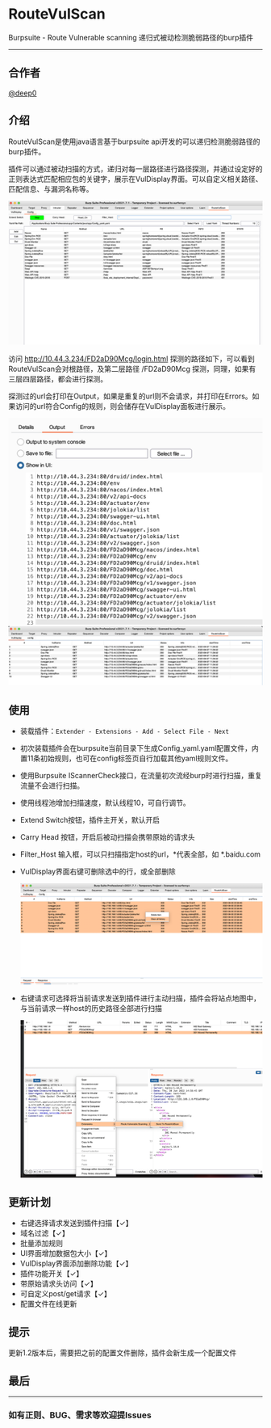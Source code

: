 # RouteVulScan
Burpsuite - Route Vulnerable scanning  递归式被动检测脆弱路径的burp插件

***

## 合作者

[@deep0](https://github.com/deep0)

## 介绍

RouteVulScan是使用java语言基于burpsuite api开发的可以递归检测脆弱路径的burp插件。

插件可以通过被动扫描的方式，递归对每一层路径进行路径探测，并通过设定好的正则表达式匹配相应包的关键字，展示在VulDisplay界面。可以自定义相关路径、匹配信息、与漏洞名称等。

<img src="./img/config.jpg">

访问 http://10.44.3.234/FD2aD90Mcg/login.html 探测的路径如下，可以看到RouteVulScan会对根路径，及第二层路径 /FD2aD90Mcg 探测，同理，如果有三层四层路径，都会进行探测。

探测过的url会打印在Output，如果是重复的url则不会请求，并打印在Errors。如果访问的url符合Config的规则，则会储存在VulDisplay面板进行展示。

<img src="./img/out.jpg">

<img src="./img/VulDisplay.jpg">



## 使用

* 装载插件：``` Extender - Extensions - Add - Select File - Next ```

* 初次装载插件会在burpsuite当前目录下生成Config_yaml.yaml配置文件，内置11条初始规则，也可在config标签页自行加载其他yaml规则文件。

* 使用Burpsuite IScannerCheck接口，在流量初次流经burp时进行扫描，重复流量不会进行扫描。

* 使用线程池增加扫描速度，默认线程10，可自行调节。

* Extend Switch按钮，插件主开关，默认开启

* Carry Head 按钮，开启后被动扫描会携带原始的请求头

* Filter_Host 输入框，可以只扫描指定host的url，*代表全部，如 *.baidu.com

* VulDisplay界面右键可删除选中的行，或全部删除

  <img src="./img/remove.jpg">

* 右键请求可选择将当前请求发送到插件进行主动扫描，插件会将站点地图中，与当前请求一样host的历史路径全部进行扫描

  <img src="./img/Active_scan.jpg">

  

  



## 更新计划

* 右键选择请求发送到插件扫描【✓】
* 域名过滤【✓】
* 批量添加规则
* UI界面增加数据包大小【✓】 
* VulDisplay界面添加删除功能【✓】
* 插件功能开关【✓】
* 带原始请求头访问【✓】
* 可自定义post/get请求【✓】
* 配置文件在线更新

## 提示

​	更新1.2版本后，需要把之前的配置文件删除，插件会新生成一个配置文件

## 最后

***

### 如有正则、BUG、需求等欢迎提Issues

​	

